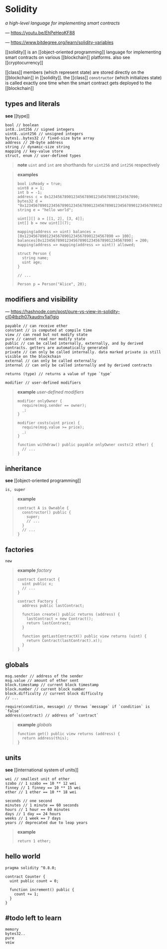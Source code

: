 # Solidity

_a high-level language for implementing smart contracts_

&mdash; <https://youtu.be/EhPeHeoKF88>

&mdash; <https://www.bitdegree.org/learn/solidity-variables>

[[solidity]] is an [[object-oriented programming]] language for implementing smart contracts on various [[blockchain]] platforms. also see [[cryptocurrency]]

[[class]] members (which represent state) are stored directly on the [[blockchain]] in [[solidity]]. the [[class]] `constructor` (which initializes state) is called exactly one time when the smart contract gets deployed to the [[blockchain]]

## types and literals

**see** [[type]]

```solidity
bool // boolean
int8..int256 // signed integers
uint8..uint256 // unsigned integers
bytes1..bytes32 // fixed-size byte array
address // 20-byte address
string // dynamic-size string
mapping // key-value store
struct, enum // user-defined types
```

> **note** `uint` and `int` are shorthands for `uint256` and `int256` respectively

> **examples**
>
> ```solidity
> bool isReady = true;
> uint8 a = 1;
> int b = -1;
> address c = 0x1234567890123456789012345678901234567890;
> bytes32 d = "0x1234567890123456789012345678901234567890123456789012345678901234";
> string e = "hello world";
> ```
>
> ```solidity
> uint[][] a = [[1, 2], [3, 4]];
> int[] b = new uint[](7);
>
> mapping(address => uint) balances = [0x1234567890123456789012345678901234567890 => 100];
> balances[0x1234567890123456789012345678901234567890] = 200;
> mapping(address => mapping(address => uint)) allowed;
> ```
>
> ```solidity
> struct Person {
>   string name;
>   uint age;
> }
>
> // ...
>
> Person p = Person("Alice", 20);
>
> ```

## modifiers and visibility

&mdash; <https://hashnode.com/post/pure-vs-view-in-solidity-cl04tbzlh07kaudnv1ial1gio>

```solidity
payable // can receive ether
constant // is computed at compile time
view // can read but not modify state
pure // cannot read nor modify state
public // can be called internally, externally, and by derived contracts. getters are automatically generated
private // can only be called internally. data marked private is still visible on the blockchain
external // can only be called externally
internal // can only be called internally and by derived contracts

returns (type) // returns a value of type `type`

modifier // user-defined modifiers
```

> **example** _user-defined modifiers_
>
> ```solidity
> modifier onlyOwner {
>   require(msg.sender == owner);
>   _;
> }
>
> modifier costs(uint price) {
>   require(msg.value >= price);
>   _;
> }
>
> function withdraw() public payable onlyOwner costs(2 ether) {
>   // ...
> }
> ```

## inheritance

**see** [[object-oriented programming]]

```solidity
is, super
```

> **example**
>
> ```solidity
> contract A is Ownable {
>   constructor() public {
>     super;
>     // ...
>   }
>   // ...
> }
>
> ```

## factories

```solidity
new
```

> **example** _factory_
>
> ```solidity
> contract Contract {
>   uint public x;
>   // ...
> }
>
> contract Factory {
>   address public lastContract;
>
>   function create() public returns (address) {
>     lastContract = new Contract();
>     return lastContract;
>   }
>
>   function getLastContractX() public view returns (uint) {
>     return Contract(lastContract).x();
>   }
> }
>
> ```

## globals

```solidity
msg.sender // address of the sender
msg.value // amount of ether sent
block.timestamp // current block timestamp
block.number // current block number
block.difficulty // current block difficulty
// ...

require(condition, message) // throws `message` if `condition` is `false`
address(contract) // address of `contract`
```

> **example** _globals_
>
> ```solidity
> function get() public view returns (address) {
>   return address(this);
> }
>
> ```

## units

**see** [[international system of units]]

```solidity
wei // smallest unit of ether
szabo // 1 szabo == 10 ** 12 wei
finney // 1 finney == 10 ** 15 wei
ether // 1 ether == 10 ** 18 wei

seconds // one second
minutes // 1 minute == 60 seconds
hours // 1 hour == 60 minutes
days // 1 day == 24 hours
weeks // 1 week == 7 days
years // deprecated due to leap years
```

> **example**
>
> ```solidity
> return 1 ether;
> ```

## hello world

```solidity
pragma solidity ^0.8.0;

contract Counter {
  uint public count = 0;

  function increment() public {
    count += 1;
  }
}

```

## #todo left to learn

```solidity
memory
bytes32..
pure
veiw
```
